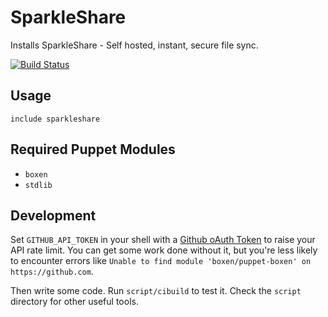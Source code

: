 # SparkleShare

Installs SparkleShare - Self hosted, instant, secure file sync.


[![Build Status](https://travis-ci.org/calmyournerves/puppet-sparkleshare.svg?branch=master)](https://travis-ci.org/calmyournerves/puppet-sparkleshare)

## Usage

```puppet
include sparkleshare
```

## Required Puppet Modules

* `boxen`
* `stdlib`

## Development

Set `GITHUB_API_TOKEN` in your shell with a [Github oAuth Token](https://help.github.com/articles/creating-an-oauth-token-for-command-line-use) to raise your API rate limit. You can get some work done without it, but you're less likely to encounter errors like `Unable to find module 'boxen/puppet-boxen' on https://github.com`.

Then write some code. Run `script/cibuild` to test it. Check the `script`
directory for other useful tools.
